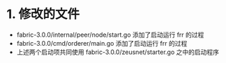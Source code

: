 # 1. 修改的文件

- fabric-3.0.0/internal/peer/node/start.go 添加了启动运行 frr 的过程
- fabric-3.0.0/cmd/orderer/main.go 添加了启动运行 frr 的过程
- 上述两个启动项共同使用 fabric-3.0.0/zeusnet/starter.go 之中的启动程序